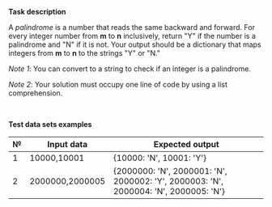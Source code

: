 __Task description__

A _palindrome_ is a number that reads the same backward and forward. For every integer number from __m__ to __n__ inclusively, return "Y" if the number is a palindrome and "N" if it is not. Your output should be a dictionary that maps integers from __m__ to __n__ to the strings "Y" or "N."

_Note 1_: You can convert to a string to check if an integer is a palindrome.

_Note 2_: Your solution must occupy one line of code by using a list comprehension.

<br>

__Test data sets examples__

| № | Input data | Expected output |
|----------|----------|----------|
| 1    | 10000,10001    | {10000: 'N', 10001: 'Y'}     |
| 2    | 2000000,2000005  | {2000000: 'N', 2000001: 'N', 2000002: 'Y', 2000003: 'N', 2000004: 'N', 2000005: 'N'}     |